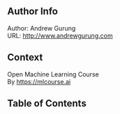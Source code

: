 Author Info
-----------
Author: Andrew Gurung <br>
URL: http://www.andrewgurung.com

Context
-------
Open Machine Learning Course<br>
By https://mlcourse.ai


Table of Contents
-----------------